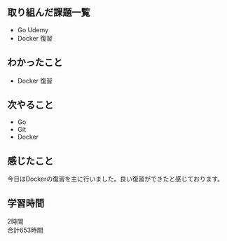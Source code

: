 ## 取り組んだ課題一覧
- Go Udemy
- Docker 復習

## わかったこと
- Docker 復習

## 次やること
- Go
- Git
- Docker

## 感じたこと
今日はDockerの復習を主に行いました。良い復習ができたと感じております。

## 学習時間
2時間<br />
合計653時間